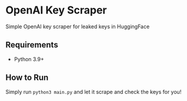 # OpenAI Key Scraper
Simple OpenAI key scraper for leaked keys in HuggingFace

## Requirements
- Python 3.9+

## How to Run
Simply run `python3 main.py` and let it scrape and check the keys for you!
